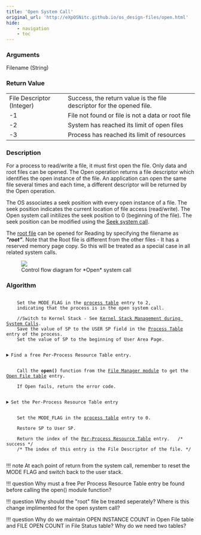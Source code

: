 ```yaml
---
title: 'Open System Call'
original_url: 'http://eXpOSNitc.github.io/os_design-files/open.html'
hide:
    - navigation
    - toc
---
```


### Arguments
Filename (String) 


### Return Value

|                           |                                                                       |
| ------------------------- | --------------------------------------------------------------------- |
| File Descriptor (Integer) | Success, the return value is the file descriptor for the opened file. |
| -1                        | File not found or file is not a data or root file                     |
| -2                        | System has reached its limit of open files                            |
| -3                        | Process has reached its limit of resources                            |


### Description
For a process to read/write a file, it must first open the file. Only data and root files can be opened. The Open operation returns a file descriptor which identifies the open instance of the file. An application can open the same file several times and each time, a different descriptor will be returned by the Open operation. 

The OS associates a seek position with every open instance of a file. The seek position indicates the current location of file access (read/write). The Open system call initilizes the seek position to 0 (beginning of the file). The seek position can be modified using the [Seek system call](seek.md).


The [root file](disk-ds.md#root_file) can be opened for Reading by specifying the filename as  ***"root"***. Note that the Root file is different from the other files - It has a reserved memory page copy. So this will be treated as a special case in all related system calls. 


   
<figure>
	<img src="../../assets/img/roadmap/open.png">
	<figcaption>Control flow diagram for *Open* system call</figcaption>
</figure>

  
  

### Algorithm

<pre><code>
	Set the MODE_FLAG in the <a href="../../os-design/process-table/" target="_blank">process table</a> entry to 2, 
	indicating that the process is in the open system call.

	//Switch to Kernel Stack - See <a href="../../os-design/stack-smcall/" target="_blank">Kernel Stack Management during System Calls</a>. 
	Save the value of SP to the USER SP field in the <a href="../../os-design/process-table/" target="_blank">Process Table</a> entry of the process.
	Set the value of SP to the beginning of User Area Page.

 	<details class="code-accordion"><summary>Find a free Per-Process Resource Table entry.</summary>
                Find the PID of the current process from the <a href="../../os-design/mem-ds/#system-status-table" target="_blank">System Status Table</a>.
                Find the User Area page number from the <a href="../../os-design/process-table/" target="_blank">Process Table </a>entry.
                The  <a href="../../os-design/process-table/#per_process_table" target="_blank">Per-Process Resource Table</a> is located at the  <a href="../../support-tools/constants/" target="_blank">RESOURCE_TABLE_OFFSET</a> from the base of the <a href="../../os-design/process-table/#user_area" target="_blank"> User Area Page </a>.              
		Find a free <a href="../../os-design/process-table/#per_process_table" target="_blank">Resource Table</a> entry.&nbsp;&nbsp;
		If there is no free entry, return -3.  </details>
 
	Call the <b>open()</b> function from the <a href="../../modules/module-03/" target="_blank">File Manager module</a> to get the <a href="../../os-design/mem-ds/#open-file-table" target="_blank">Open File table</a> entry.
		
	If Open fails, return the error code.

 	<details class="code-accordion"><summary>Set the Per-Process Resource Table entry</summary>
		Set the Resource Identifier field to <a href="../../support-tools/constants/" target="_blank">FILE </a>. 
		Set the Open File Table index field to the free Open File Table entry found.	     </details>

	Set the MODE_FLAG in the <a href="../../os-design/process-table/" target="_blank">process table</a> entry to 0.

	Restore SP to User SP.

	Return the index of the <a href="../../os-design/process-table/#per_process_table" target="_blank">Per-Process Resource Table</a> entry. &nbsp;&nbsp;/* success */
	/* The index of this entry is the File Descriptor of the file. */

</code></pre> 


!!! note
	At each point of return from the system call, remember to reset the MODE FLAG and switch back to the user stack.
  

!!! question
	Why must a free Per Process Resource Table entry be found before calling the open() module function?

!!! question
	Why should the "root" file be treated seperately? Where is this change implimented for the open system call?


!!! question 
	Why do we maintain OPEN INSTANCE COUNT in Open File table and FILE OPEN COUNT in File Status table? Why do we need two tables?












































